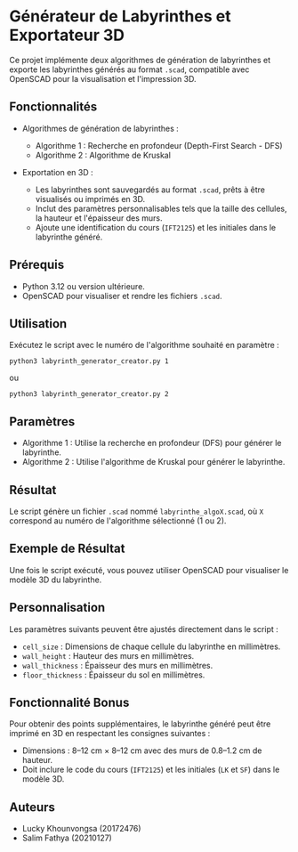 # Générateur de Labyrinthes et Exportateur 3D
Ce projet implémente deux algorithmes de génération de labyrinthes et exporte les labyrinthes générés au format ```.scad```, compatible avec OpenSCAD pour la visualisation et l'impression 3D.

## Fonctionnalités
- Algorithmes de génération de labyrinthes :
  - Algorithme 1 : Recherche en profondeur (Depth-First Search - DFS)
  - Algorithme 2 : Algorithme de Kruskal
    
- Exportation en 3D :
  - Les labyrinthes sont sauvegardés au format ```.scad```, prêts à être visualisés ou imprimés en 3D.
  - Inclut des paramètres personnalisables tels que la taille des cellules, la hauteur et l'épaisseur des murs.
  - Ajoute une identification du cours (```IFT2125```) et les initiales dans le labyrinthe généré.

## Prérequis
- Python 3.12 ou version ultérieure.
- OpenSCAD pour visualiser et rendre les fichiers ```.scad```.

## Utilisation
Exécutez le script avec le numéro de l'algorithme souhaité en paramètre :

```
python3 labyrinth_generator_creator.py 1
```
ou

```
python3 labyrinth_generator_creator.py 2
```

## Paramètres
- Algorithme 1 : Utilise la recherche en profondeur (DFS) pour générer le labyrinthe.
- Algorithme 2 : Utilise l'algorithme de Kruskal pour générer le labyrinthe.

## Résultat
Le script génère un fichier ```.scad``` nommé ```labyrinthe_algoX.scad```, où ```X``` correspond au numéro de l'algorithme sélectionné (1 ou 2).

## Exemple de Résultat
Une fois le script exécuté, vous pouvez utiliser OpenSCAD pour visualiser le modèle 3D du labyrinthe.

## Personnalisation
Les paramètres suivants peuvent être ajustés directement dans le script :

- ```cell_size``` : Dimensions de chaque cellule du labyrinthe en millimètres.
- ```wall_height``` : Hauteur des murs en millimètres.
- ```wall_thickness``` : Épaisseur des murs en millimètres.
- ```floor_thickness``` : Épaisseur du sol en millimètres.

## Fonctionnalité Bonus
Pour obtenir des points supplémentaires, le labyrinthe généré peut être imprimé en 3D en respectant les consignes suivantes :

- Dimensions : 8–12 cm × 8–12 cm avec des murs de 0.8–1.2 cm de hauteur.
- Doit inclure le code du cours (```IFT2125```) et les initiales (```LK``` et ```SF```) dans le modèle 3D.

## Auteurs
- Lucky Khounvongsa (20172476)
- Salim Fathya (20210127)
